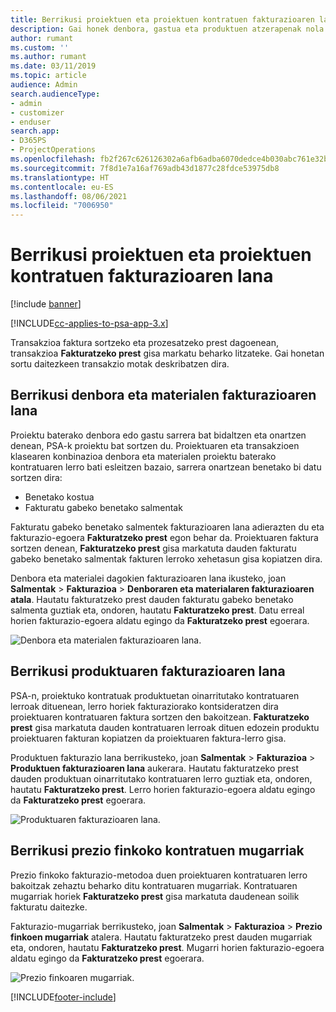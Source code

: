 ```yaml
---
title: Berrikusi proiektuen eta proiektuen kontratuen fakturazioaren lana
description: Gai honek denbora, gastua eta produktuen atzerapenak nola berrikusi eta fakturaziorako prest daudela markatzeko moduari buruzko informazioa eskaintzen du.
author: rumant
ms.custom: ''
ms.author: rumant
ms.date: 03/11/2019
ms.topic: article
audience: Admin
search.audienceType:
- admin
- customizer
- enduser
search.app:
- D365PS
- ProjectOperations
ms.openlocfilehash: fb2f267c626126302a6afb6adba6070dedce4b030abc761e32b23df174d49ecb
ms.sourcegitcommit: 7f8d1e7a16af769adb43d1877c28fdce53975db8
ms.translationtype: HT
ms.contentlocale: eu-ES
ms.lasthandoff: 08/06/2021
ms.locfileid: "7006950"
---
```

# <a name="review-the-invoicing-backlog-on-projects-and-project-contracts"></a>Berrikusi proiektuen eta proiektuen kontratuen fakturazioaren lana

[!include [banner](../includes/psa-now-project-operations.md)]

[!INCLUDE[cc-applies-to-psa-app-3.x](../includes/cc-applies-to-psa-app-3x.md)]

Transakzioa faktura sortzeko eta prozesatzeko prest dagoenean, transakzioa **Fakturatzeko prest** gisa markatu beharko litzateke. Gai honetan sortu daitezkeen transakzio motak deskribatzen dira.

## <a name="review-the-time-and-material-billing-backlog"></a>Berrikusi denbora eta materialen fakturazioaren lana

Proiektu baterako denbora edo gastu sarrera bat bidaltzen eta onartzen denean, PSA-k proiektu bat sortzen du. Proiektuaren eta transakzioen klasearen konbinazioa denbora eta materialen proiektu baterako kontratuaren lerro bati esleitzen bazaio, sarrera onartzean benetako bi datu sortzen dira:

- Benetako kostua 
- Fakturatu gabeko benetako salmentak

Fakturatu gabeko benetako salmentek fakturazioaren lana adierazten du eta fakturazio-egoera **Fakturatzeko prest** egon behar da. Proiektuaren faktura sortzen denean, **Fakturatzeko prest** gisa markatuta dauden fakturatu gabeko benetako salmentak fakturen lerroko xehetasun gisa kopiatzen dira.

Denbora eta materialei dagokien fakturazioaren lana ikusteko, joan **Salmentak** \> **Fakturazioa** \> **Denboraren eta materialaren fakturazioaren atala**. Hautatu fakturatzeko prest dauden fakturatu gabeko benetako salmenta guztiak eta, ondoren, hautatu **Fakturatzeko prest**. Datu erreal horien fakturazio-egoera aldatu egingo da **Fakturatzeko prest** egoerara.

![Denbora eta materialen fakturazioaren lana.](media/TMBacklog.png)

## <a name="review-the-product-billing-backlog"></a>Berrikusi produktuaren fakturazioaren lana

PSA-n, proiektuko kontratuak produktuetan oinarritutako kontratuaren lerroak dituenean, lerro horiek fakturaziorako kontsideratzen dira proiektuaren kontratuaren faktura sortzen den bakoitzean. **Fakturatzeko prest** gisa markatuta dauden kontratuaren lerroak dituen edozein produktu proiektuaren fakturan kopiatzen da proiektuaren faktura-lerro gisa.

Produktuen fakturazio lana berrikusteko, joan **Salmentak** \> **Fakturazioa** \> **Produktuen fakturazioaren lana** aukerara. Hautatu fakturatzeko prest dauden produktuan oinarritutako kontratuaren lerro guztiak eta, ondoren, hautatu **Fakturatzeko prest**. Lerro horien fakturazio-egoera aldatu egingo da **Fakturatzeko prest** egoerara.

![Produktuaren fakturazioaren lana.](media/ProductBacklog.png)

## <a name="review-billing-milestones-on-fixed-price-contracts"></a>Berrikusi prezio finkoko kontratuen mugarriak

Prezio finkoko fakturazio-metodoa duen proiektuaren kontratuaren lerro bakoitzak zehaztu beharko ditu kontratuaren mugarriak. Kontratuaren mugarriak horiek **Fakturatzeko prest** gisa markatuta daudenean soilik fakturatu daitezke. 

Fakturazio-mugarriak berrikusteko, joan **Salmentak** \> **Fakturazioa** \> **Prezio finkoen mugarriak** atalera. Hautatu fakturatzeko prest dauden mugarriak eta, ondoren, hautatu **Fakturatzeko prest**. Mugarri horien fakturazio-egoera aldatu egingo da **Fakturatzeko prest** egoerara.

![Prezio finkoaren mugarriak.](media/FPBacklog.png)


[!INCLUDE[footer-include](../includes/footer-banner.md)]